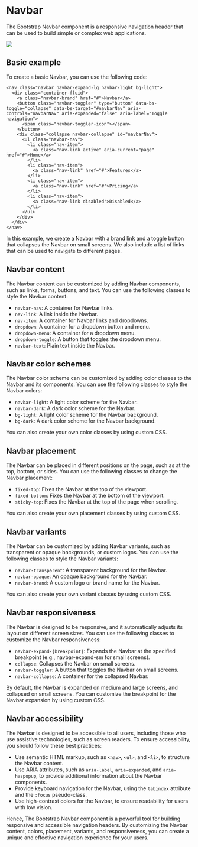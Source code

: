 
# Navbar

The Bootstrap Navbar component is a responsive navigation header that can be used to build simple or complex web applications.

<img src="https://user-images.githubusercontent.com/95307102/221266991-5cdb7bee-0862-4384-bce3-39a5638924e7.png">

## Basic example

To create a basic Navbar, you can use the following code:

````
<nav class="navbar navbar-expand-lg navbar-light bg-light">
  <div class="container-fluid">
    <a class="navbar-brand" href="#">Navbar</a>
    <button class="navbar-toggler" type="button" data-bs-toggle="collapse" data-bs-target="#navbarNav" aria-controls="navbarNav" aria-expanded="false" aria-label="Toggle navigation">
      <span class="navbar-toggler-icon"></span>
    </button>
    <div class="collapse navbar-collapse" id="navbarNav">
      <ul class="navbar-nav">
        <li class="nav-item">
          <a class="nav-link active" aria-current="page" href="#">Home</a>
        </li>
        <li class="nav-item">
          <a class="nav-link" href="#">Features</a>
        </li>
        <li class="nav-item">
          <a class="nav-link" href="#">Pricing</a>
        </li>
        <li class="nav-item">
          <a class="nav-link disabled">Disabled</a>
        </li>
      </ul>
    </div>
  </div>
</nav>
````

In this example, we create a Navbar with a brand link and a toggle button that collapses the Navbar on small screens. We also include a list of links that can be used to navigate to different pages.

## Navbar content

The Navbar content can be customized by adding Navbar components, such as links, forms, buttons, and text. 
You can use the following classes to style the Navbar content:

- `navbar-nav`: A container for Navbar links.
- `nav-link`: A link inside the Navbar.
- `nav-item`: A container for Navbar links and dropdowns.
- `dropdown`: A container for a dropdown button and menu.
- `dropdown-menu`: A container for a dropdown menu.
- `dropdown-toggle`: A button that toggles the dropdown menu.
- `navbar-text`: Plain text inside the Navbar.

## Navbar color schemes

The Navbar color scheme can be customized by adding color classes to the Navbar and its components. 
You can use the following classes to style the Navbar colors:

- `navbar-light`: A light color scheme for the Navbar.
- `navbar-dark`: A dark color scheme for the Navbar.
- `bg-light`: A light color scheme for the Navbar background.
- `bg-dark`: A dark color scheme for the Navbar background.

You can also create your own color classes by using custom CSS.

## Navbar placement

The Navbar can be placed in different positions on the page, such as at the top, bottom, or sides. 
You can use the following classes to change the Navbar placement:

- `fixed-top`: Fixes the Navbar at the top of the viewport.
- `fixed-bottom`: Fixes the Navbar at the bottom of the viewport.
- `sticky-top`: Fixes the Navbar at the top of the page when scrolling.

You can also create your own placement classes by using custom CSS.

## Navbar variants

The Navbar can be customized by adding Navbar variants, such as transparent or opaque backgrounds, or custom logos. 
You can use the following classes to style the Navbar variants:

- `navbar-transparent`: A transparent background for the Navbar.
- `navbar-opaque`: An opaque background for the Navbar.
- `navbar-brand`: A custom logo or brand name for the Navbar.

You can also create your own variant classes by using custom CSS.

## Navbar responsiveness
The Navbar is designed to be responsive, and it automatically adjusts its layout on different screen sizes. 
You can use the following classes to customize the Navbar responsiveness:

- `navbar-expand-{breakpoint}`: Expands the Navbar at the specified breakpoint (e.g., navbar-expand-sm for small screens).
- `collapse`: Collapses the Navbar on small screens.
- `navbar-toggler`: A button that toggles the Navbar on small screens.
- `navbar-collapse`: A container for the collapsed Navbar.

By default, the Navbar is expanded on medium and large screens, and collapsed on small screens. You can customize the breakpoint for the Navbar expansion by using custom CSS.

## Navbar accessibility

The Navbar is designed to be accessible to all users, including those who use assistive technologies, such as screen readers. 
To ensure accessibility, you should follow these best practices:

- Use semantic HTML markup, such as `<nav>`, `<ul>`, and `<li>`, to structure the Navbar content.
- Use ARIA attributes, such as `aria-label`, `aria-expanded`, and `aria-haspopup`, to provide additional information about the Navbar components.
- Provide keyboard navigation for the Navbar, using the `tabindex` attribute and the `:focus` pseudo-class.
- Use high-contrast colors for the Navbar, to ensure readability for users with low vision.


Hence,
The Bootstrap Navbar component is a powerful tool for building responsive and accessible navigation headers. By customizing the Navbar content, colors, placement, variants, and responsiveness, you can create a unique and effective navigation experience for your users.